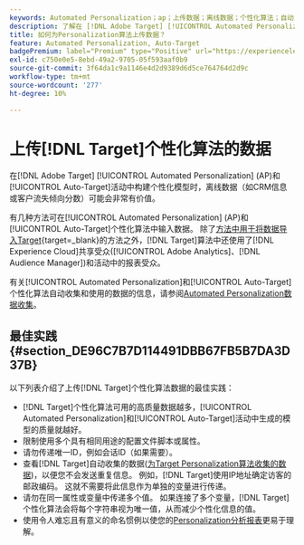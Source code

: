 ```yaml
---
keywords: Automated Personalization；ap；上传数据；离线数据；个性化算法；自动定位；自动定位；最佳实践
description: 了解在 [!DNL Adobe Target] [!UICONTROL Automated Personalization] (AP)和[!UICONTROL Auto-Target]活动中构建个性化模型时如何上载离线数据。
title: 如何为Personalization算法上传数据？
feature: Automated Personalization, Auto-Target
badgePremium: label="Premium" type="Positive" url="https://experienceleague.adobe.com/docs/target/using/introduction/intro.html?lang=zh-Hans#premium newtab=true" tooltip="查看Target Premium中包含的内容。"
exl-id: c750e0e5-8ebd-49a2-9705-05f593aaf0b9
source-git-commit: 3f64da1c9a1146e4d2d9389d6d5ce764764d2d9c
workflow-type: tm+mt
source-wordcount: '277'
ht-degree: 10%

---
```


# 上传[!DNL Target]个性化算法的数据

在[!DNL Adobe Target] [!UICONTROL Automated Personalization] (AP)和[!UICONTROL Auto-Target]活动中构建个性化模型时，离线数据（如CRM信息或客户流失倾向分数）可能会非常有价值。

有几种方法可在[!UICONTROL Automated Personalization] (AP)和[!UICONTROL Auto-Target]个性化算法中输入数据。 除了[方法中用于将数据导入Target](https://experienceleague.adobe.com/docs/target-dev/developer/implementation/methods/methods-to-get-data-into-target.html?lang=zh-Hans){target=_blank}的方法之外，[!DNL Target]算法中还使用了[!DNL Experience Cloud]共享受众([!UICONTROL Adobe Analytics]、[!DNL Audience Manager])和活动中的报表受众。

有关[!UICONTROL Automated Personalization]和[!UICONTROL Auto-Target]个性化算法自动收集和使用的数据的信息，请参阅[Automated Personalization数据收集](/help/main/c-activities/t-automated-personalization/ap-data.md)。

## 最佳实践 {#section_DE96C7B7D114491DBB67FB5B7DA3D37B}

以下列表介绍了上传[!DNL Target]个性化算法数据的最佳实践：

* [!DNL Target]个性化算法可用的高质量数据越多，[!UICONTROL Automated Personalization]和[!UICONTROL Auto-Target]活动中生成的模型的质量就越好。
* 限制使用多个具有相同用途的配置文件脚本或属性。
* 请勿传递唯一ID，例如会话ID（如果需要）。
* 查看[!DNL Target]自动收集的数据([为Target Personalization算法收集的数据](/help/main/c-activities/t-automated-personalization/ap-data.md))，以便您不会发送重复信息。 例如，[!DNL Target]使用IP地址确定访客的邮政编码。 这就不需要将此信息作为单独的变量进行传递。
* 请勿在同一属性或变量中传递多个值。 如果连接了多个变量，[!DNL Target]个性化算法会将每个字符串视为唯一值，从而减少个性化信息的值。
* 使用令人难忘且有意义的命名惯例以使您的[Personalization分析报表](/help/main/c-reports/c-personalization-insights-reports/personalization-insights-reports.md#concept_A897070E1EDC403EB84CFB7A6ECAD767)更易于理解。
